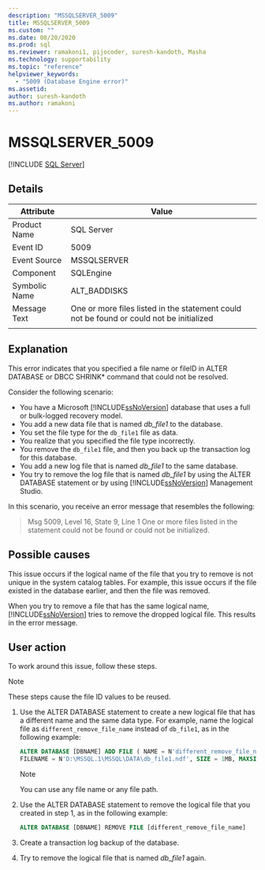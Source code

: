 ```yaml
---
description: "MSSQLSERVER_5009"
title: MSSQLSERVER_5009
ms.custom: ""
ms.date: 08/20/2020
ms.prod: sql
ms.reviewer: ramakoni1, pijocoder, suresh-kandoth, Masha
ms.technology: supportability
ms.topic: "reference"
helpviewer_keywords: 
  - "5009 (Database Engine error)"
ms.assetid: 
author: suresh-kandoth
ms.author: ramakoni
---
```

# MSSQLSERVER_5009
 [!INCLUDE [SQL Server](../../includes/applies-to-version/sqlserver.md)]

## Details

|Attribute|Value|
|---|---|
|Product Name|SQL Server|
|Event ID|5009|
|Event Source|MSSQLSERVER|
|Component|SQLEngine|
|Symbolic Name|ALT_BADDISKS|
|Message Text|One or more files listed in the statement could not be found or could not be initialized|
||

## Explanation

This error indicates that you specified a file name or fileID in ALTER DATABASE or DBCC SHRINK* command that could not be resolved.

Consider the following scenario:

- You have a Microsoft [!INCLUDE[ssNoVersion](../../includes/ssnoversion-md.md)] database that uses a full or bulk-logged recovery model.
- You add a new data file that is named *db_file1* to the database.
- You set the file type for the `db_file1` file as data.
- You realize that you specified the file type incorrectly.
- You remove the `db_file1` file, and then you back up the transaction log for this database.
- You add a new log file that is named *db_file1* to the same database.
- You try to remove the log file that is named *db_file1* by using the ALTER DATABASE statement or by using [!INCLUDE[ssNoVersion](../../includes/ssnoversion-md.md)] Management Studio.

In this scenario, you receive an error message that resembles the following:

> Msg 5009, Level 16, State 9, Line 1
One or more files listed in the statement could not be found or could not be initialized.

## Possible causes

This issue occurs if the logical name of the file that you try to remove is not unique in the system catalog tables. For example, this issue occurs if the file existed in the database earlier, and then the file was removed.

When you try to remove a file that has the same logical name, [!INCLUDE[ssNoVersion](../../includes/ssnoversion-md.md)] tries to remove the dropped logical file. This results in the error message.

## User action

To work around this issue, follow these steps.

> [!NOTE]
> These steps cause the file ID values to be reused.

1. Use the ALTER DATABASE statement to create a new logical file that has a different name and the same data type. For example, name the logical file as `different_remove_file_name` instead of `db_file1`, as in the following example:

    ```sql
    ALTER DATABASE [DBNAME] ADD FILE ( NAME = N'different_remove_file_name',
    FILENAME = N'D:\MSSQL.1\MSSQL\DATA\db_file1.ndf', SIZE = 1MB, MAXSIZE = 1MB)
    ```

    > [!NOTE]
    > You can use any file name or any file path.

1. Use the ALTER DATABASE statement to remove the logical file that you created in step 1, as in the following example:

    ```sql
    ALTER DATABASE [DBNAME] REMOVE FILE [different_remove_file_name]
    ```

1. Create a transaction log backup of the database.
1. Try to remove the logical file that is named *db_file1* again.
